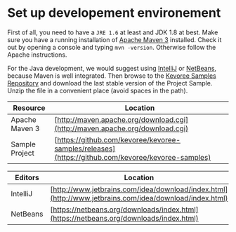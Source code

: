 # Set up developement environement

First of all, you need to have a `JRE 1.6` at least and JDK 1.8 at best.
Make sure you have a running installation of [Apache Maven 3](http://maven.apache.org/download.cgi) installed. Check it out by opening a console and typing `mvn -version`. Otherwise follow the Apache instructions.

For the Java development, we would suggest using [IntelliJ](http://www.jetbrains.com/idea/download/index.html) or [NetBeans](https://netbeans.org/downloads/index.html), because Maven is well integrated.
Then browse to the [Kevoree Samples Repository](https://github.com/kevoree/kevoree-samples/releases "Title") and download the last stable version of the Project Sample. Unzip the file in a convenient place (avoid spaces in the path).


| Resource | Location |
| -- | -- |
| Apache Maven 3 | [http://maven.apache.org/download.cgi](http://maven.apache.org/download.cgi) |
| Sample Project | [https://github.com/kevoree/kevoree-samples/releases](https://github.com/kevoree/kevoree-samples) |

| Editors | Location |
| -- | -- |
| IntelliJ | [http://www.jetbrains.com/idea/download/index.html](http://www.jetbrains.com/idea/download/index.html) |
| NetBeans | [https://netbeans.org/downloads/index.html](https://netbeans.org/downloads/index.html) |
